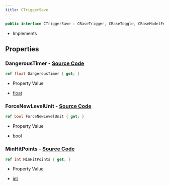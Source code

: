 ```yaml
---
title: CTriggerSave
---
```


```csharp
public interface CTriggerSave : CBaseTrigger, CBaseToggle, CBaseModelEntity, CBaseEntity, CEntityInstance, ISchemaClass<CEntityInstance>, ISchemaClass<CBaseEntity>, ISchemaClass<CBaseModelEntity>, ISchemaClass<CBaseToggle>, ISchemaClass<CBaseTrigger>, ISchemaClass<CTriggerSave>, ISchemaField, ISchemaClass, INativeHandle
```

- Implements

## Properties

### **DangerousTimer** - [Source Code](https://github.com/swiftly-solution/swiftlys2/blob/main/managed/src/SwiftlyS2.Generated/Schemas/Interfaces/CTriggerSave.cs#L18)

```csharp
ref float DangerousTimer { get; }
```

- Property Value

- [float](https://learn.microsoft.com/dotnet/api/system.single)

### **ForceNewLevelUnit** - [Source Code](https://github.com/swiftly-solution/swiftlys2/blob/main/managed/src/SwiftlyS2.Generated/Schemas/Interfaces/CTriggerSave.cs#L16)

```csharp
ref bool ForceNewLevelUnit { get; }
```

- Property Value

- [bool](https://learn.microsoft.com/dotnet/api/system.boolean)

### **MinHitPoints** - [Source Code](https://github.com/swiftly-solution/swiftlys2/blob/main/managed/src/SwiftlyS2.Generated/Schemas/Interfaces/CTriggerSave.cs#L20)

```csharp
ref int MinHitPoints { get; }
```

- Property Value

- [int](https://learn.microsoft.com/dotnet/api/system.int32)

